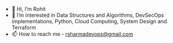 - 👋 Hi, I’m Rohit
- 👀 I’m interested in Data Structures and Algorithms, DevSecOps implementations, Python, Cloud Computing, System Design and Terraform
- 📫 How to reach me - rsharmadevops@gmail.com

<!---
rockysam619/rockysam619 is a ✨ special ✨ repository because its `README.md` (this file) appears on your GitHub profile.
You can click the Preview link to take a look at your changes.
--->
